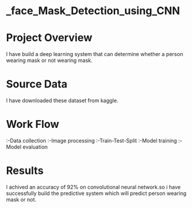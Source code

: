 # _face_Mask_Detection_using_CNN
# Project Overview
I have build a deep learning system that can determine whether a person wearing mask or not wearing mask.
# Source Data
I have downloaded these dataset from kaggle.
# Work Flow
:-Data collection :-Image processing :-Train-Test-Split :-Model training :-Model evaluation
# Results
I achived an accuracy of 92% on convolutional neural network.so i have successfully build the predictive system which will predict person wearing mask or not.
